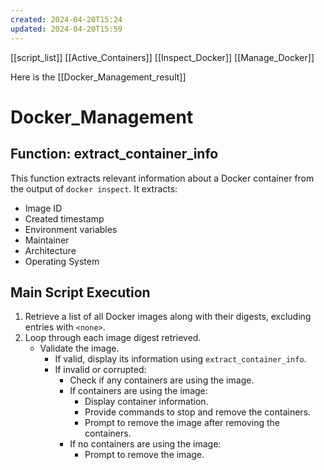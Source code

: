 ```yaml
---
created: 2024-04-20T15:24
updated: 2024-04-20T15:59
---
```



[[script_list]]
[[Active_Containers]]
[[Inspect_Docker]]
[[Manage_Docker]]


Here is the [[Docker_Management_result]]
# Docker_Management

## Function: extract_container_info
This function extracts relevant information about a Docker container from the output of `docker inspect`. It extracts:
- Image ID
- Created timestamp
- Environment variables
- Maintainer
- Architecture
- Operating System

## Main Script Execution
1. Retrieve a list of all Docker images along with their digests, excluding entries with `<none>`.
2. Loop through each image digest retrieved.
   - Validate the image.
     - If valid, display its information using `extract_container_info`.
     - If invalid or corrupted:
       - Check if any containers are using the image.
       - If containers are using the image:
         - Display container information.
         - Provide commands to stop and remove the containers.
         - Prompt to remove the image after removing the containers.
       - If no containers are using the image:
         - Prompt to remove the image.
